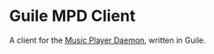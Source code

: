 # Guile MPD Client

A client for the <a href="https://www.musicpd.org/">Music Player Daemon</a>, written in Guile.
